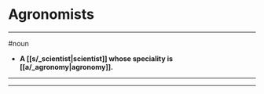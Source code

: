 # Agronomists
---
#noun
- **A [[s/_scientist|scientist]] whose speciality is [[a/_agronomy|agronomy]].**
---
---
